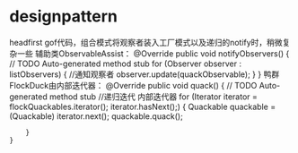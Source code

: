 # designpattern
headfirst gof代码，组合模式将观察者装入工厂模式以及递归的notify时，稍微复杂一些
辅助类ObservableAssist：
	@Override
	public void notifyObservers() {
		// TODO Auto-generated method stub
		for (Observer observer : listObservers) {
			//通知观察者
			observer.update(quackObservable);
		}
	}
鸭群FlockDuck由内部迭代器：
	@Override
	public void quack() {
		// TODO Auto-generated method stub
		//递归迭代 内部迭代器
		for (Iterator iterator = flockQuackables.iterator(); iterator.hasNext();) {
			Quackable quackable = (Quackable) iterator.next();
			quackable.quack();
			
		}
	}
  
 
